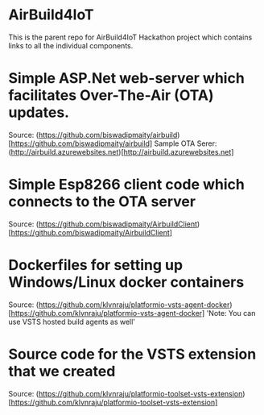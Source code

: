 # AirBuild4IoT
This is the parent repo for AirBuild4IoT Hackathon project which contains links to all the individual components.

# Simple ASP.Net web-server which facilitates Over-The-Air (OTA) updates.
Source: (https://github.com/biswadipmaity/airbuild)[https://github.com/biswadipmaity/airbuild]
Sample OTA Serer: (http://airbuild.azurewebsites.net)[http://airbuild.azurewebsites.net]

# Simple Esp8266 client code which connects to the OTA server
Source: (https://github.com/biswadipmaity/AirbuildClient)[https://github.com/biswadipmaity/AirbuildClient]

# Dockerfiles for setting up Windows/Linux docker containers
Source: (https://github.com/klvnraju/platformio-vsts-agent-docker)[https://github.com/klvnraju/platformio-vsts-agent-docker]
'Note: You can use VSTS hosted build agents as well'

# Source code for the VSTS extension that we created
Source: (https://github.com/klvnraju/platformio-toolset-vsts-extension)[https://github.com/klvnraju/platformio-toolset-vsts-extension]
